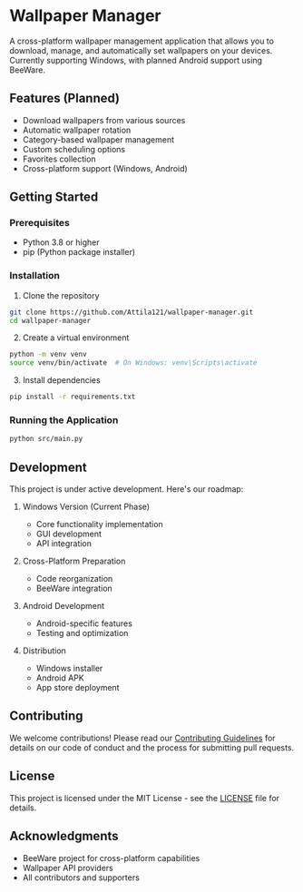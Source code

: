 # Wallpaper Manager

A cross-platform wallpaper management application that allows you to download, manage, and automatically set wallpapers on your devices. Currently supporting Windows, with planned Android support using BeeWare.

## Features (Planned)

- Download wallpapers from various sources
- Automatic wallpaper rotation
- Category-based wallpaper management
- Custom scheduling options
- Favorites collection
- Cross-platform support (Windows, Android)

## Getting Started

### Prerequisites

- Python 3.8 or higher
- pip (Python package installer)

### Installation

1. Clone the repository
```bash
git clone https://github.com/Attila121/wallpaper-manager.git
cd wallpaper-manager
```

2. Create a virtual environment
```bash
python -m venv venv
source venv/bin/activate  # On Windows: venv\Scripts\activate
```

3. Install dependencies
```bash
pip install -r requirements.txt
```

### Running the Application

```bash
python src/main.py
```

## Development

This project is under active development. Here's our roadmap:

1. Windows Version (Current Phase)
   - Core functionality implementation
   - GUI development
   - API integration

2. Cross-Platform Preparation
   - Code reorganization
   - BeeWare integration

3. Android Development
   - Android-specific features
   - Testing and optimization

4. Distribution
   - Windows installer
   - Android APK
   - App store deployment

## Contributing

We welcome contributions! Please read our [Contributing Guidelines](CONTRIBUTING.md) for details on our code of conduct and the process for submitting pull requests.

## License

This project is licensed under the MIT License - see the [LICENSE](LICENSE) file for details.

## Acknowledgments

- BeeWare project for cross-platform capabilities
- Wallpaper API providers
- All contributors and supporters